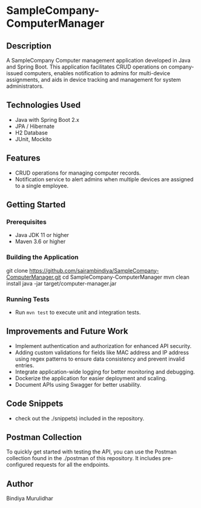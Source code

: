 # SampleCompany-ComputerManager

## Description
A SampleCompany Computer management application developed in Java and Spring Boot.
This application facilitates CRUD operations on company-issued computers,
enables notification to admins for multi-device assignments, and aids in device
tracking and management for system administrators.

## Technologies Used
- Java with Spring Boot 2.x
- JPA / Hibernate
- H2 Database
- JUnit, Mockito

## Features
- CRUD operations for managing computer records.
- Notification service to alert admins when multiple devices are assigned to a single employee.

## Getting Started

### Prerequisites
- Java JDK 11 or higher
- Maven 3.6 or higher

### Building the Application
git clone https://github.com/sairambindiya/SampleCompany-ComputerManager.git
cd SampleCompany-ComputerManager
mvn clean install
java -jar target/computer-manager.jar


### Running Tests
- Run `mvn test` to execute unit and integration tests.

## Improvements and Future Work
- Implement authentication and authorization for enhanced API security.
- Adding custom validations for fields like MAC address and IP address using regex patterns to ensure data consistency and prevent invalid entries.
- Integrate application-wide logging for better monitoring and debugging.
- Dockerize the application for easier deployment and scaling.
- Document APIs using Swagger for better usability.

## Code Snippets

- check out the ./snippets) included in the repository.

## Postman Collection

To quickly get started with testing the API, you can use the Postman collection found in the ./postman of this repository. It includes pre-configured requests for all the endpoints.


## Author
Bindiya Murulidhar

